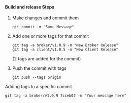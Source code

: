 #### Build and release Steps

1. Make changes and commit them

    ```
    git commit -m "Some Message"
    ```

2. Add one or more tags for that commit

    ```
    git tag -a broker/v1.0.9 -m "New Broker Release"
    git tag -a client/v1.0.5 -m "New Client Release"
    ```

    (2 tags are added for the commit)

3.  Push the commit with tags

    ```
    git push --tags origin
    ```

Adding tags to a specific commit

    git tag -a broker/v1.0.9 7cceb02 -m "Your message here"
